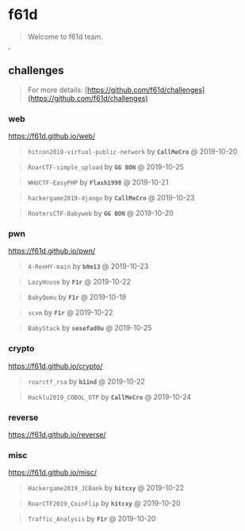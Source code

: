 # f61d

> Welcome to f61d team.

<img src="https://f61d.github.io/assets/images/61d.png" style="zoom: 25%;" />

## challenges

> For more details: [https://github.com/f61d/challenges](https://github.com/f61d/challenges)

### web

https://f61d.github.io/web/
  
> ```hitcon2019-virtual-public-network``` by **```CallMeCro```** @ 2019-10-20 

> ```RoarCTF-simple_upload``` by **```GG BON```** @ 2019-10-25 

> ```WHUCTF-EasyPHP``` by **```Flash1998```** @ 2019-10-21 

> ```hackergame2019-django``` by **```CallMeCro```** @ 2019-10-23 

> ```RootersCTF-Babyweb``` by **```GG BON```** @ 2019-10-20 



### pwn

https://f61d.github.io/pwn/
  
> ```4-ReeHY-main``` by **```b0m13```** @ 2019-10-23 

> ```LazyHouse``` by **```F1r```** @ 2019-10-22 

> ```BabyQemu``` by **```F1r```** @ 2019-10-19 

> ```scvm``` by **```F1r```** @ 2019-10-22 

> ```BabyStack``` by **```sesefad0u```** @ 2019-10-25 



### crypto

https://f61d.github.io/crypto/
  
> ```roarctf_rsa``` by **```b1ind```** @ 2019-10-22 

> ```Hacklu2019_COBOL_OTP``` by **```CallMeCro```** @ 2019-10-24 



### reverse

https://f61d.github.io/reverse/
  


### misc

https://f61d.github.io/misc/
  
> ```Hackergame2019_JCBank``` by **```hitcxy```** @ 2019-10-22 

> ```RoarCTF2019_CoinFlip``` by **```hitcxy```** @ 2019-10-20 

> ```Traffic_Analysis``` by **```F1r```** @ 2019-10-20 




